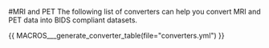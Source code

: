 #MRI and PET
The following list of converters can help you convert MRI and PET data into BIDS compliant datasets. 

{{ MACROS___generate_converter_table(file="converters.yml") }}
